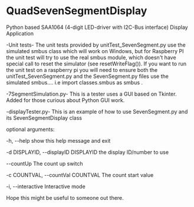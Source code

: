 # QuadSevenSegmentDisplay
Python based SAA1064 (4-digit LED-driver with I2C-Bus interface) Display Application

-Unit tests-
The unit tests provided by  unitTest_SevenSegment.py use the simulated smbus class which will work on Windows, but for Raspberry PI the unit test will try to use the real smbus module, which doesn't have special call to reset the simulator (see resetWriteFlag()). 
If you want to run the unit test on a raspberry pi you will need to ensure both the unitTest_SevenSegment.py and the SevenSegment.py files use the simulated smbus.... i.e import classes.smbus as smbus .

-7SegmentSimulation.py- 
This is a tester uses a GUI based on Tkinter. Added for those curious about Python GUI work.

-displayTester.py-
This is an example of how to use SevenSegment.py and its SevenSegmentDisplay class

optional arguments:

  -h, --help            show this help message and exit
  
  -d DISPLAYID, --displayID DISPLAYID the display ID/number to use
  
  --countUp             The count up switch
  
  -c COUNTVAL, --countVal COUNTVAL  The count start value
  
  -i, --interactive     Interactive mode

Hope this might be useful to someone out there.
